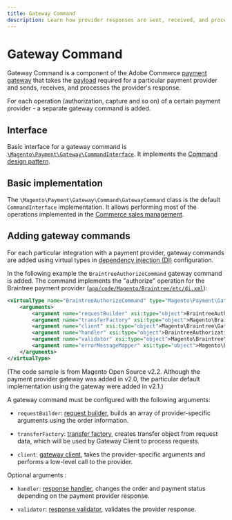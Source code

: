 ```yaml
---
title: Gateway Command
description: Learn how provider responses are sent, received, and processed.
---
```


# Gateway Command

Gateway Command is a component of the Adobe Commerce [payment gateway](https://glossary.magento.com/payment-gateway) that takes the [payload](index.md#terms-used) required for a particular payment provider and sends, receives, and processes the provider's response.

For each operation (authorization, capture and so on) of a certain payment provider - a separate gateway command is added.

## Interface

Basic interface for a gateway command is [`\Magento\Payment\Gateway\CommandInterface`](https://github.com/magento/magento2/tree/2.4/app/code/Magento/Payment/Gateway/CommandInterface.php). It implements the [Command design pattern](https://designpatternsphp.readthedocs.io/en/latest/Behavioral/Command/README.html).

## Basic implementation

The `\Magento\Payment\Gateway\Command\GatewayCommand` class is the default `CommandInterface` implementation. It allows performing most of the operations implemented in the [Commerce sales management](index.md#terms-used).

## Adding gateway commands

For each particular integration with a payment provider, gateway commands are added using virtual types in [dependency injection (DI)](../../components/dependency-injection.md) configuration.

In the following example the `BraintreeAuthorizeCommand` gateway command is added. The command implements the "authorize" operation for the Braintree payment provider ([`app/code/Magento/Braintree/etc/di.xml`](https://github.com/magento/magento2/tree/2.3/app/code/Magento/Braintree/etc/di.xml)):

```xml
<virtualType name="BraintreeAuthorizeCommand" type="Magento\Payment\Gateway\Command\GatewayCommand">
    <arguments>
        <argument name="requestBuilder" xsi:type="object">BraintreeAuthorizeRequest</argument>
        <argument name="transferFactory" xsi:type="object">Magento\Braintree\Gateway\Http\TransferFactory</argument>
        <argument name="client" xsi:type="object">Magento\Braintree\Gateway\Http\Client\TransactionSale</argument>
        <argument name="handler" xsi:type="object">BraintreeAuthorizationHandler</argument>
        <argument name="validator" xsi:type="object">Magento\Braintree\Gateway\Validator\ResponseValidator</argument>
        <argument name="errorMessageMapper" xsi:type="object">Magento\Braintree\Gateway\ErrorMapper\VirtualErrorMessageMapper</argument>
    </arguments>
</virtualType>
```

(The code sample is from Magento Open Source v2.2. Although the payment provider gateway was added in v2.0, the particular default implementation using the gateway were added in v2.1.)

A gateway command must be configured with the following arguments:

-  `requestBuilder`: [request builder](request-builder.md), builds an array of provider-specific arguments using the order information.

-  `transferFactory`: [transfer factory](gateway-client.md#transfer-factory), creates transfer object from request data, which will be used by Gateway Client to process requests.

-  `client`: [gateway client](gateway-client.md), takes the provider-specific arguments and performs a low-level call to the provider.

Optional arguments :

-  `handler`: [response handler](response-handler.md), changes the order and payment status depending on the payment provider response.

-  `validator`: [response validator](response-validator.md), validates the provider response.
